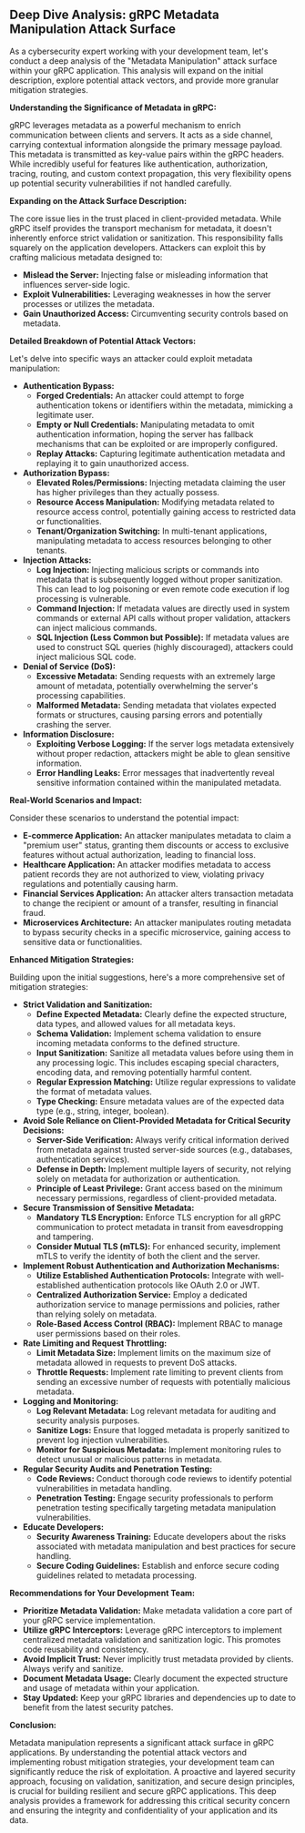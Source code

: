 ## Deep Dive Analysis: gRPC Metadata Manipulation Attack Surface

As a cybersecurity expert working with your development team, let's conduct a deep analysis of the "Metadata Manipulation" attack surface within your gRPC application. This analysis will expand on the initial description, explore potential attack vectors, and provide more granular mitigation strategies.

**Understanding the Significance of Metadata in gRPC:**

gRPC leverages metadata as a powerful mechanism to enrich communication between clients and servers. It acts as a side channel, carrying contextual information alongside the primary message payload. This metadata is transmitted as key-value pairs within the gRPC headers. While incredibly useful for features like authentication, authorization, tracing, routing, and custom context propagation, this very flexibility opens up potential security vulnerabilities if not handled carefully.

**Expanding on the Attack Surface Description:**

The core issue lies in the trust placed in client-provided metadata. While gRPC itself provides the transport mechanism for metadata, it doesn't inherently enforce strict validation or sanitization. This responsibility falls squarely on the application developers. Attackers can exploit this by crafting malicious metadata designed to:

* **Mislead the Server:**  Injecting false or misleading information that influences server-side logic.
* **Exploit Vulnerabilities:**  Leveraging weaknesses in how the server processes or utilizes the metadata.
* **Gain Unauthorized Access:**  Circumventing security controls based on metadata.

**Detailed Breakdown of Potential Attack Vectors:**

Let's delve into specific ways an attacker could exploit metadata manipulation:

* **Authentication Bypass:**
    * **Forged Credentials:** An attacker could attempt to forge authentication tokens or identifiers within the metadata, mimicking a legitimate user.
    * **Empty or Null Credentials:**  Manipulating metadata to omit authentication information, hoping the server has fallback mechanisms that can be exploited or are improperly configured.
    * **Replay Attacks:**  Capturing legitimate authentication metadata and replaying it to gain unauthorized access.
* **Authorization Bypass:**
    * **Elevated Roles/Permissions:** Injecting metadata claiming the user has higher privileges than they actually possess.
    * **Resource Access Manipulation:** Modifying metadata related to resource access control, potentially gaining access to restricted data or functionalities.
    * **Tenant/Organization Switching:** In multi-tenant applications, manipulating metadata to access resources belonging to other tenants.
* **Injection Attacks:**
    * **Log Injection:** Injecting malicious scripts or commands into metadata that is subsequently logged without proper sanitization. This can lead to log poisoning or even remote code execution if log processing is vulnerable.
    * **Command Injection:** If metadata values are directly used in system commands or external API calls without proper validation, attackers can inject malicious commands.
    * **SQL Injection (Less Common but Possible):** If metadata values are used to construct SQL queries (highly discouraged), attackers could inject malicious SQL code.
* **Denial of Service (DoS):**
    * **Excessive Metadata:** Sending requests with an extremely large amount of metadata, potentially overwhelming the server's processing capabilities.
    * **Malformed Metadata:** Sending metadata that violates expected formats or structures, causing parsing errors and potentially crashing the server.
* **Information Disclosure:**
    * **Exploiting Verbose Logging:** If the server logs metadata extensively without proper redaction, attackers might be able to glean sensitive information.
    * **Error Handling Leaks:**  Error messages that inadvertently reveal sensitive information contained within the manipulated metadata.

**Real-World Scenarios and Impact:**

Consider these scenarios to understand the potential impact:

* **E-commerce Application:** An attacker manipulates metadata to claim a "premium user" status, granting them discounts or access to exclusive features without actual authorization, leading to financial loss.
* **Healthcare Application:**  An attacker modifies metadata to access patient records they are not authorized to view, violating privacy regulations and potentially causing harm.
* **Financial Services Application:** An attacker alters transaction metadata to change the recipient or amount of a transfer, resulting in financial fraud.
* **Microservices Architecture:** An attacker manipulates routing metadata to bypass security checks in a specific microservice, gaining access to sensitive data or functionalities.

**Enhanced Mitigation Strategies:**

Building upon the initial suggestions, here's a more comprehensive set of mitigation strategies:

* **Strict Validation and Sanitization:**
    * **Define Expected Metadata:** Clearly define the expected structure, data types, and allowed values for all metadata keys.
    * **Schema Validation:** Implement schema validation to ensure incoming metadata conforms to the defined structure.
    * **Input Sanitization:** Sanitize all metadata values before using them in any processing logic. This includes escaping special characters, encoding data, and removing potentially harmful content.
    * **Regular Expression Matching:** Utilize regular expressions to validate the format of metadata values.
    * **Type Checking:** Ensure metadata values are of the expected data type (e.g., string, integer, boolean).
* **Avoid Sole Reliance on Client-Provided Metadata for Critical Security Decisions:**
    * **Server-Side Verification:** Always verify critical information derived from metadata against trusted server-side sources (e.g., databases, authentication services).
    * **Defense in Depth:** Implement multiple layers of security, not relying solely on metadata for authorization or authentication.
    * **Principle of Least Privilege:** Grant access based on the minimum necessary permissions, regardless of client-provided metadata.
* **Secure Transmission of Sensitive Metadata:**
    * **Mandatory TLS Encryption:** Enforce TLS encryption for all gRPC communication to protect metadata in transit from eavesdropping and tampering.
    * **Consider Mutual TLS (mTLS):** For enhanced security, implement mTLS to verify the identity of both the client and the server.
* **Implement Robust Authentication and Authorization Mechanisms:**
    * **Utilize Established Authentication Protocols:** Integrate with well-established authentication protocols like OAuth 2.0 or JWT.
    * **Centralized Authorization Service:** Employ a dedicated authorization service to manage permissions and policies, rather than relying solely on metadata.
    * **Role-Based Access Control (RBAC):** Implement RBAC to manage user permissions based on their roles.
* **Rate Limiting and Request Throttling:**
    * **Limit Metadata Size:** Implement limits on the maximum size of metadata allowed in requests to prevent DoS attacks.
    * **Throttle Requests:** Implement rate limiting to prevent clients from sending an excessive number of requests with potentially malicious metadata.
* **Logging and Monitoring:**
    * **Log Relevant Metadata:** Log relevant metadata for auditing and security analysis purposes.
    * **Sanitize Logs:** Ensure that logged metadata is properly sanitized to prevent log injection vulnerabilities.
    * **Monitor for Suspicious Metadata:** Implement monitoring rules to detect unusual or malicious patterns in metadata.
* **Regular Security Audits and Penetration Testing:**
    * **Code Reviews:** Conduct thorough code reviews to identify potential vulnerabilities in metadata handling.
    * **Penetration Testing:** Engage security professionals to perform penetration testing specifically targeting metadata manipulation vulnerabilities.
* **Educate Developers:**
    * **Security Awareness Training:** Educate developers about the risks associated with metadata manipulation and best practices for secure handling.
    * **Secure Coding Guidelines:** Establish and enforce secure coding guidelines related to metadata processing.

**Recommendations for Your Development Team:**

* **Prioritize Metadata Validation:** Make metadata validation a core part of your gRPC service implementation.
* **Utilize gRPC Interceptors:** Leverage gRPC interceptors to implement centralized metadata validation and sanitization logic. This promotes code reusability and consistency.
* **Avoid Implicit Trust:** Never implicitly trust metadata provided by clients. Always verify and sanitize.
* **Document Metadata Usage:** Clearly document the expected structure and usage of metadata within your application.
* **Stay Updated:** Keep your gRPC libraries and dependencies up to date to benefit from the latest security patches.

**Conclusion:**

Metadata manipulation represents a significant attack surface in gRPC applications. By understanding the potential attack vectors and implementing robust mitigation strategies, your development team can significantly reduce the risk of exploitation. A proactive and layered security approach, focusing on validation, sanitization, and secure design principles, is crucial for building resilient and secure gRPC applications. This deep analysis provides a framework for addressing this critical security concern and ensuring the integrity and confidentiality of your application and its data.
